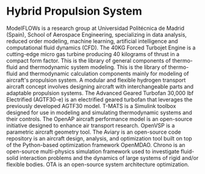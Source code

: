 # Hybrid Propulsion System

ModelFLOWs is a research group at Universidad Politécnica de Madrid (Spain), School of Aerospace Engineering, specializing in data analysis, reduced order modeling, machine learning, artificial intelligence and computational fluid dynamics (CFD). The 40KG Forced Turbojet Engine is a cutting-edge micro gas turbine producing 40 kilograms of thrust in a compact form factor. This is the library of general components of thermo-fluid and thermodynamic system modeling. This is the library of thermo-fluid and thermodynamic calculation components mainly for modeling of aircraft's propulsion system. A modular and flexible hydrogen transport aircraft concept involves designing aircraft with interchangeable parts and adaptable propulsion systems. The Advanced Geared Turbofan 30,000 lbf Electrified (AGTF30-e) is an electrified geared turbofan that leverages the previously developed AGTF30 model. T-MATS is a Simulink toolbox designed for use in modeling and simulating thermodynamic systems and their controls. The OpenAP aircraft performance model is an open-source initiative designed to enhance air transport research. OpenVSP is a parametric aircraft geometry tool. The Aviary is an open-source code repository is an aircraft design, analysis, and optimization tool built on top of the Python-based optimization framework OpenMDAO. Chrono is an open-source multi-physics simulation framework used to investigate fluid-solid interaction problems and the dynamics of large systems of rigid and/or flexible bodies. OTA is an open-source system architecture optimization.